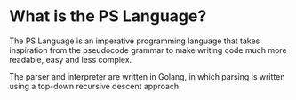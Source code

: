 # What is the PS Language?

The PS Language is an imperative programming language that takes inspiration from the pseudocode grammar to make writing code much more readable, easy and less complex.

The parser and interpreter are written in Golang, in which parsing is written using a top-down recursive descent approach.
